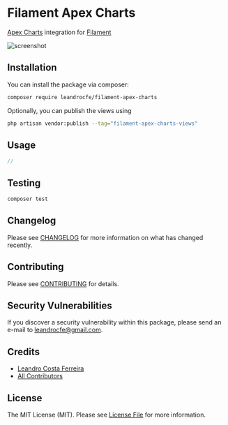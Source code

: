 # Filament Apex Charts

[Apex Charts](https://apexcharts.com/) integration for [Filament](https://filamentphp.com/)

![screenshot](https://raw.githubusercontent.com/leandrocfe/filament-apex-charts/develop/screenshots/banner.jpg)

## Installation

You can install the package via composer:

```bash
composer require leandrocfe/filament-apex-charts
```

Optionally, you can publish the views using

```bash
php artisan vendor:publish --tag="filament-apex-charts-views"
```

## Usage

```php
//
```

## Testing

```bash
composer test
```

## Changelog

Please see [CHANGELOG](CHANGELOG.md) for more information on what has changed recently.

## Contributing

Please see [CONTRIBUTING](CONTRIBUTING.md) for details.

## Security Vulnerabilities

If you discover a security vulnerability within this package, please send an e-mail to <leandrocfe@gmail.com>.

## Credits

-   [Leandro Costa Ferreira](https://github.com/leandrocfe)
-   [All Contributors](../../contributors)

## License

The MIT License (MIT). Please see [License File](LICENSE.md) for more information.
